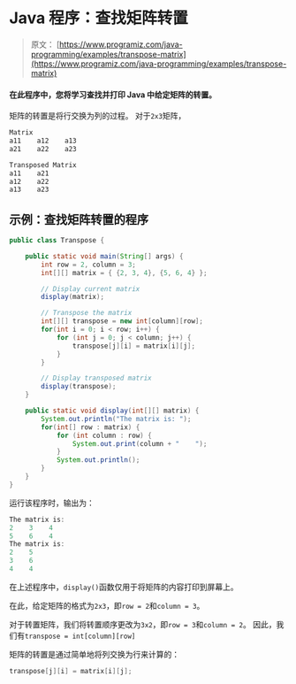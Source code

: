 # Java 程序：查找矩阵转置

> 原文： [https://www.programiz.com/java-programming/examples/transpose-matrix](https://www.programiz.com/java-programming/examples/transpose-matrix)

#### 在此程序中，您将学习查找并打印 Java 中给定矩阵的转置。

矩阵的转置是将行交换为列的过程。 对于`2x3`矩阵，

```java
Matrix
a11    a12    a13
a21    a22    a23

Transposed Matrix
a11    a21
a12    a22
a13    a23
```

## 示例：查找矩阵转置的程序

```java
public class Transpose {

    public static void main(String[] args) {
        int row = 2, column = 3;
        int[][] matrix = { {2, 3, 4}, {5, 6, 4} };

        // Display current matrix
        display(matrix);

        // Transpose the matrix
        int[][] transpose = new int[column][row];
        for(int i = 0; i < row; i++) {
            for (int j = 0; j < column; j++) {
                transpose[j][i] = matrix[i][j];
            }
        }

        // Display transposed matrix
        display(transpose);
    }

    public static void display(int[][] matrix) {
        System.out.println("The matrix is: ");
        for(int[] row : matrix) {
            for (int column : row) {
                System.out.print(column + "    ");
            }
            System.out.println();
        }
    }
}
```

运行该程序时，输出为：

```java
The matrix is:
2    3    4    
5    6    4    
The matrix is:
2    5    
3    6    
4    4 
```

在上述程序中，`display()`函数仅用于将矩阵的内容打印到屏幕上。

在此，给定矩阵的格式为`2x3`，即`row = 2`和`column = 3`。

对于转置矩阵，我们将转置顺序更改为`3x2`，即`row = 3`和`column = 2`。 因此，我们有`transpose = int[column][row]`

矩阵的转置是通过简单地将列交换为行来计算的：

```java
transpose[j][i] = matrix[i][j];
```